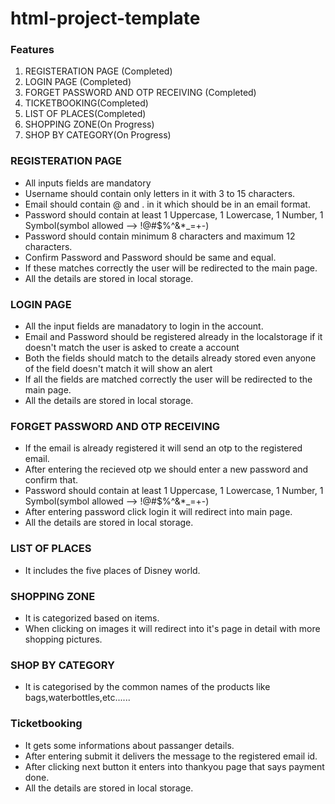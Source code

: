 # html-project-template

### Features

1. REGISTERATION PAGE (Completed)
2. LOGIN PAGE (Completed)
3. FORGET PASSWORD AND OTP RECEIVING (Completed)
4. TICKETBOOKING(Completed)
5. LIST OF PLACES(Completed)
5. SHOPPING ZONE(On Progress)
6. SHOP BY CATEGORY(On Progress)

### REGISTERATION PAGE

* All inputs fields are mandatory
* Username should contain only letters in it with 3 to 15 characters.
* Email should contain @ and . in it which should be in an email format.
* Password should contain at least 1 Uppercase, 1 Lowercase, 1 Number, 1 Symbol(symbol allowed --> !@#$%^&*_=+-)
* Password should contain minimum 8 characters and maximum 12 characters.
* Confirm Password and Password should be same and equal.
* If these matches correctly the user will be redirected to the main page.
* All the details are stored in local storage.

### LOGIN PAGE

* All the input fields are manadatory to login in the account.
* Email and Password should be registered already in the localstorage if it doesn't match the user is asked to create a account
* Both the fields should match to the details already stored even anyone of the field doesn't match it will show an alert
* If all the fields are matched correctly the user will be redirected to the main page.
* All the details are stored in local storage.

### FORGET PASSWORD AND OTP RECEIVING

* If the email is already registered it will send an otp to the registered email.
* After entering the recieved otp we should enter a new password and confirm that.
* Password should contain at least 1 Uppercase, 1 Lowercase, 1 Number, 1 Symbol(symbol allowed --> !@#$%^&*_=+-)
* After entering password click login it will redirect into main page.
* All the details are stored in local storage.

### LIST OF PLACES

* It includes the five places of Disney world.

### SHOPPING ZONE

* It is categorized based on items.
* When clicking on images it will redirect into it's page in detail with more shopping pictures.


### SHOP BY CATEGORY

* It is categorised by the common names of the products like bags,waterbottles,etc......

### Ticketbooking

* It gets some informations about passanger details.
* After entering submit it delivers the message to the registered email id.
* After clicking next button it enters into thankyou page that says payment done.
* All the details are stored in local storage.

                                                                                                 